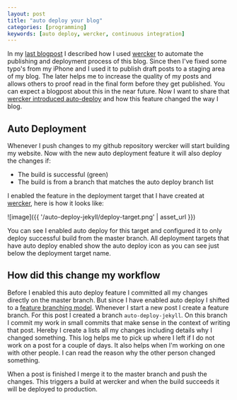 ```yaml
---
layout: post
title: "auto deploy your blog"
categories: [programming]
keywords: [auto deploy, wercker, continuous integration]
---
```


In my [last blogpost](/blog/2013/05/27/simplify-your-jekyll-publishing-process-with-wercker/) I described how I used [wercker](http://wercker.com) to automate the publishing and deployment process of this blog. Since then I've fixed some typo's from my iPhone and I used it to publish draft posts to a staging area of my blog. The later helps me to increase the quality of my posts and allows others to proof read in the final form before they get published. You can expect a blogpost about this in the near future. Now I want to share that [wercker introduced auto-deploy](http://blog.wercker.com/2013/06/05/Autodeployment.html) and how this feature changed the way I blog.

## Auto Deployment

Whenever I push changes to my github repository wercker will start building my website. Now with the new auto deployment feature it will also deploy the changes if:

* The build is successful (green)
* The build is from a branch that matches the auto deploy branch list

I enabled the feature in the deployment target that I have created at [wercker](http://wercker.com), here is how it looks like:

![image]({{ '/auto-deploy-jekyll/deploy-target.png' | asset_url }})

You can see I enabled auto deploy for this target and configured it to only deploy successful build from the master branch. All deployment targets that have auto deploy enabled show the auto deploy icon as you can see just below the deployment target name.

## How did this change my workflow

Before I enabled this auto deploy feature I committed all my changes directly on the master branch. But since I have enabled auto deploy I shifted to a [feature branching model](http://nvie.com/posts/a-successful-git-branching-model/). Whenever I start a new post I create a feature branch. For this post I created a branch `auto-deploy-jekyll`. On this branch I commit my work in small commits that make sense in the context of writing that post. Hereby I create a lists all my changes including details why I changed something. This log helps me to pick up where I left if I do not work on a post for a couple of days. It also helps when I'm working on one with other people. I can read the reason why the other person changed something.

When a post is finished I merge it to the master branch and push the changes. This triggers a build at wercker and when the build succeeds it will be deployed to production.
